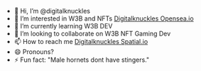 - 👋 Hi, I’m @digitalknuckles
- 👀 I’m interested in W3B and NFTs [Digitalknuckles Opensea.io](https://opensea.io/0x55b9a821214a0939034aa4298a7e2e432ddd7002)
- 🌱 I’m currently learning W3B DEV
- 💞️ I’m looking to collaborate on W3B NFT Gaming Dev
- 📫 How to reach me [Digitalknuckles Spatial.io](https://www.spatial.io/s/Digitalknuckless-Collectors-View-6716ac267752d9bc2d6c841c?share=8129734405140788373)
- 😄 Pronouns?
- ⚡ Fun fact: "Male hornets dont have stingers."

<!---
digitalknuckles/digitalknuckles is a ✨ special ✨ repository because its `README.md` (this file) appears on your GitHub profile.
You can click the Preview link to take a look at your changes.
--->

